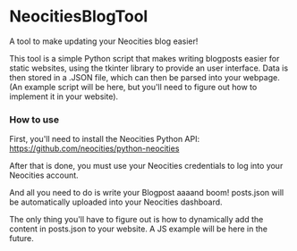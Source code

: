 # NeocitiesBlogTool
A tool to make updating your Neocities blog easier!

This tool is a simple Python script that makes writing blogposts easier for static websites, using the tkinter library to provide an user interface. Data is then stored in a .JSON file, which can then be parsed into your webpage. (An example script will be here, but you'll need to figure out how to implement it in your website).

### How to use
First, you'll need to install the Neocities Python API:
https://github.com/neocities/python-neocities

After that is done, you must use your Neocities credentials to log into your Neocities account.

And all you need to do is write your Blogpost aaaand boom! posts.json will be automatically uploaded into your Neocities dashboard.

The only thing you'll have to figure out is how to dynamically add the content in posts.json to your website. A JS example will be here in the future.

